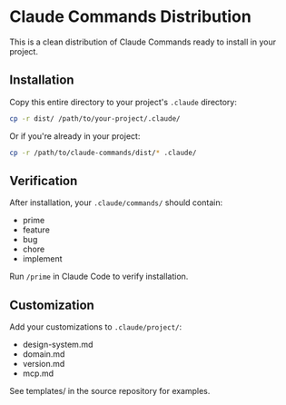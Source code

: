# Claude Commands Distribution

This is a clean distribution of Claude Commands ready to install in your project.

## Installation

Copy this entire directory to your project's `.claude` directory:

```bash
cp -r dist/ /path/to/your-project/.claude/
```

Or if you're already in your project:

```bash
cp -r /path/to/claude-commands/dist/* .claude/
```

## Verification

After installation, your `.claude/commands/` should contain:
- prime
- feature
- bug
- chore
- implement

Run `/prime` in Claude Code to verify installation.

## Customization

Add your customizations to `.claude/project/`:
- design-system.md
- domain.md
- version.md
- mcp.md

See templates/ in the source repository for examples.
